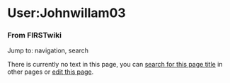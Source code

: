 

# User:Johnwillam03

### From FIRSTwiki

Jump to: navigation, search

There is currently no text in this page, you can [search for this page
title](/index.php/Special:Search/Johnwillam03 "Special:Search/Johnwillam03" )
in other pages or [edit this
page](http://www.firstwiki.net/index.php?title=User:Johnwillam03&action=edit
"http://www.firstwiki.net/index.php?title=User:Johnwillam03&action=edit" ).

